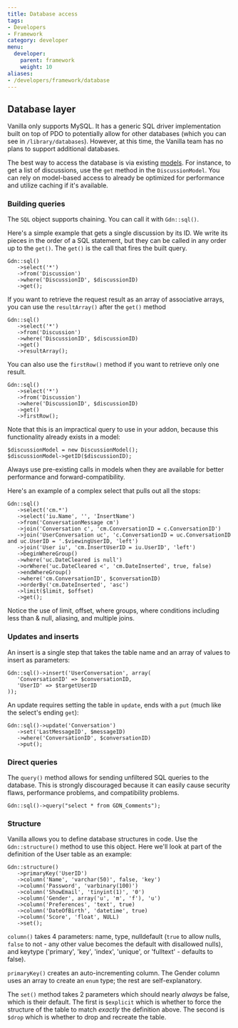 ```yaml
---
title: Database access
tags:
- Developers
- Framework
category: developer
menu:
  developer:
    parent: framework
    weight: 10
aliases:
- /developers/framework/database
---
```

## Database layer

Vanilla only supports MySQL. It has a generic SQL driver implementation built on top of PDO to potentially allow for other databases (which you can see in `/library/databases`). However, at this time, the Vanilla team has no plans to support additional databases.

The best way to access the database is via existing [models](/developer/framework/models). For instance, to get a list of discussions, use the `get` method in the `DiscussionModel`. You can rely on model-based access to already be optimized for performance and utilize caching if it's available.

### Building queries

The `SQL` object supports chaining. You can call it with `Gdn::sql()`.

Here's a simple example that gets a single discussion by its ID. We write its pieces in the order of a SQL statement, but they can be called in any order up to the `get()`. The `get()` is the call that fires the built query.

```
Gdn::sql()
   ->select('*')
   ->from('Discussion')
   ->where('DiscussionID', $discussionID)
   ->get();
```

If you want to retrieve the request result as an array of associative arrays, you can use the `resultArray()` after the `get()` method
```
Gdn::sql()
   ->select('*')
   ->from('Discussion')
   ->where('DiscussionID', $discussionID)
   ->get()
   ->resultArray();
```

You can also use the `firstRow()` method if you want to retrieve only one result.
```
Gdn::sql()
   ->select('*')
   ->from('Discussion')
   ->where('DiscussionID', $discussionID)
   ->get()
   ->firstRow();
```

Note that this is an impractical query to use in your addon, because this functionality already exists in a model: 

```
$discussionModel = new DiscussionModel();
$discussionModel->getID($discussionID);
```

Always use pre-existing calls in models when they are available for better performance and forward-compatibility.

Here's an example of a complex select that pulls out all the stops:

```
Gdn::sql()
   ->select('cm.*')
   ->select('iu.Name', '', 'InsertName')
   ->from('ConversationMessage cm')
   ->join('Conversation c', 'cm.ConversationID = c.ConversationID')
   ->join('UserConversation uc', 'c.ConversationID = uc.ConversationID and uc.UserID = '.$viewingUserID, 'left')
   ->join('User iu', 'cm.InsertUserID = iu.UserID', 'left')
   ->beginWhereGroup()
   ->where('uc.DateCleared is null')
   ->orWhere('uc.DateCleared <', 'cm.DateInserted', true, false)
   ->endWhereGroup()
   ->where('cm.ConversationID', $conversationID)
   ->orderBy('cm.DateInserted', 'asc')
   ->limit($limit, $offset)
   ->get();
```

Notice the use of limit, offset, where groups, where conditions including less than & null, aliasing, and multiple joins.

### Updates and inserts

An insert is a single step that takes the table name and an array of values to insert as parameters:

```
Gdn::sql()->insert('UserConversation', array(
   'ConversationID' => $conversationID,
   'UserID' => $targetUserID
));
```

An update requires setting the table in `update`, ends with a `put` (much like the select's ending `get`):

```
Gdn::sql()->update('Conversation')
   ->set('LastMessageID', $messageID)
   ->where('ConversationID', $conversationID)
   ->put();
```

### Direct queries

The `query()` method allows for sending unfiltered SQL queries to the database. This is strongly discouraged because it can easily cause security flaws, performance problems, and compatibility problems.

```
Gdn::sql()->query("select * from GDN_Comments");
```

### Structure

Vanilla allows you to define database structures in code. Use the `Gdn::structure()` method to use this object. Here we'll look at part of the definition of the User table as an example:


```
Gdn::structure()
   ->primaryKey('UserID')
   ->column('Name', 'varchar(50)', false, 'key')
   ->column('Password', 'varbinary(100)') 
   ->column('ShowEmail', 'tinyint(1)', '0')
   ->column('Gender', array('u', 'm', 'f'), 'u')
   ->column('Preferences', 'text', true)
   ->column('DateOfBirth', 'datetime', true)
   ->column('Score', 'float', NULL)
   ->set();
```

`column()` takes 4 parameters: name, type, nulldefault (`true` to allow nulls, `false` to not - any other value becomes the default with disallowed nulls), and keytype ('primary', 'key', 'index', 'unique', or 'fulltext' - defaults to false). 

`primaryKey()` creates an auto-incrementing column. The Gender column uses an array to create an `enum` type; the rest are self-explanatory. 

The `set()` method takes 2 parameters which should nearly _always_ be false, which is their default. The first is `$explicit` which is whether to force the structure of the table to match _exactly_ the definition above. The second is `$drop` which is whether to drop and recreate the table. 
